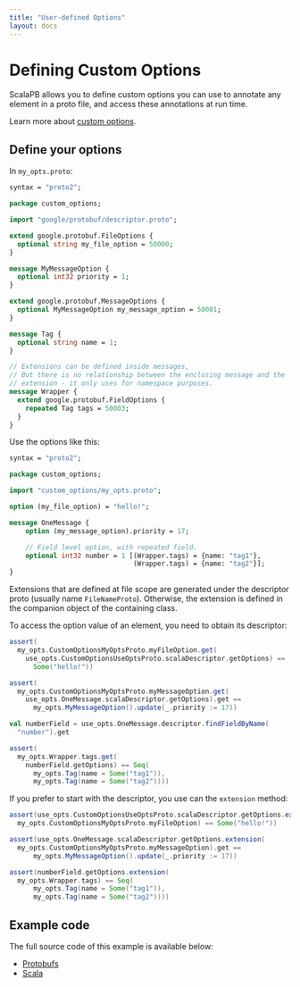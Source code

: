 ```yaml
---
title: "User-defined Options"
layout: docs
---
```


# Defining Custom Options

ScalaPB allows you to define custom options you can use to annotate any
element in a proto file, and access these annotations at run time.

Learn more about [custom options](https://developers.google.com/protocol-buffers/docs/proto#customoptions).


## Define your options

In `my_opts.proto`:

```protobuf
syntax = "proto2";

package custom_options;

import "google/protobuf/descriptor.proto";

extend google.protobuf.FileOptions {
  optional string my_file_option = 50000;
}

message MyMessageOption {
  optional int32 priority = 1;
}

extend google.protobuf.MessageOptions {
  optional MyMessageOption my_message_option = 50001;
}

message Tag {
  optional string name = 1;
}

// Extensions can be defined inside messages,
// But there is no relationship between the enclosing message and the
// extension - it only uses for namespace purposes.
message Wrapper {
  extend google.protobuf.FieldOptions {
    repeated Tag tags = 50003;
  }
}
```

Use the options like this:

```protobuf
syntax = "proto2";

package custom_options;

import "custom_options/my_opts.proto";

option (my_file_option) = "hello!";

message OneMessage {
    option (my_message_option).priority = 17;

    // Field level option, with repeated field.
    optional int32 number = 1 [(Wrapper.tags) = {name: "tag1"},
                               (Wrapper.tags) = {name: "tag2"}];
}
```

Extensions that are defined at file scope are generated under the descriptor
proto (usually name `FileNameProto`). Otherwise, the extension is defined in
the companion object of the containing class.

To access the option value of an element, you need to obtain its descriptor:

```scala
assert(
  my_opts.CustomOptionsMyOptsProto.myFileOption.get(
    use_opts.CustomOptionsUseOptsProto.scalaDescriptor.getOptions) ==
      Some("hello!"))

assert(
  my_opts.CustomOptionsMyOptsProto.myMessageOption.get(
    use_opts.OneMessage.scalaDescriptor.getOptions).get ==
      my_opts.MyMessageOption().update(_.priority := 17))

val numberField = use_opts.OneMessage.descriptor.findFieldByName(
  "number").get

assert(
  my_opts.Wrapper.tags.get(
    numberField.getOptions) == Seq(
      my_opts.Tag(name = Some("tag1")),
      my_opts.Tag(name = Some("tag2"))))
```

If you prefer to start with the descriptor, you use can the `extension`
method:

```scala
assert(use_opts.CustomOptionsUseOptsProto.scalaDescriptor.getOptions.extension(
  my_opts.CustomOptionsMyOptsProto.myFileOption) == Some("hello!"))

assert(use_opts.OneMessage.scalaDescriptor.getOptions.extension(
  my_opts.CustomOptionsMyOptsProto.myMessageOption).get ==
      my_opts.MyMessageOption().update(_.priority := 17))

assert(numberField.getOptions.extension(
  my_opts.Wrapper.tags) == Seq(
      my_opts.Tag(name = Some("tag1")),
      my_opts.Tag(name = Some("tag2"))))
```

## Example code

The full source code of this example is available below:

- [Protobufs](https://github.com/scalapb/ScalaPB/tree/master/examples/src/main/protobuf/custom_options)
- [Scala](https://github.com/scalapb/ScalaPB/tree/master/examples/src/main/scala/custom_options)

